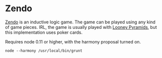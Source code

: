 Zendo
=====

[Zendo](http://www.looneylabs.com/rules/zendo) is an inductive logic game.
The game can be played using any kind of game pieces.
IRL, the game is usually played with [Looney Pyramids](http://www.looneylabs.com/looney-pyramids),
but this implementation uses poker cards.

Requires node 0.11 or higher, with the harmony proposal turned on.

    node --harmony /usr/local/bin/grunt
